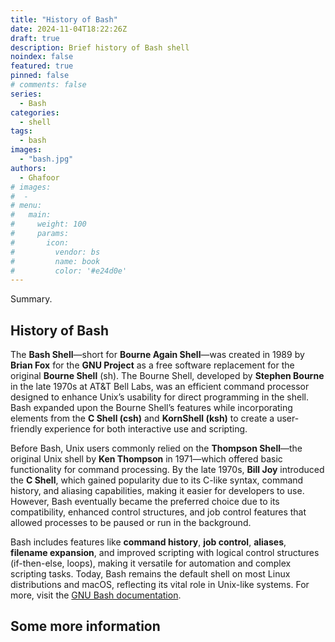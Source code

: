 ```yaml
---
title: "History of Bash"
date: 2024-11-04T18:22:26Z
draft: true
description: Brief history of Bash shell
noindex: false
featured: true
pinned: false
# comments: false
series:
  - Bash 
categories:
  - shell
tags:
  - bash 
images:
  - "bash.jpg"
authors:
  - Ghafoor
# images:
#  - 
# menu:
#   main:
#     weight: 100
#     params:
#       icon:
#         vendor: bs
#         name: book
#         color: '#e24d0e'
---
```


Summary.

<!--more-->

## History of Bash

The **Bash Shell**—short for **Bourne Again Shell**—was created in 1989 by **Brian Fox** for the **GNU Project** as a free software replacement for the original **Bourne Shell** (sh). The Bourne Shell, developed by **Stephen Bourne** in the late 1970s at AT&T Bell Labs, was an efficient command processor designed to enhance Unix’s usability for direct programming in the shell. Bash expanded upon the Bourne Shell’s features while incorporating elements from the **C Shell (csh)** and **KornShell (ksh)** to create a user-friendly experience for both interactive use and scripting.

Before Bash, Unix users commonly relied on the **Thompson Shell**—the original Unix shell by **Ken Thompson** in 1971—which offered basic functionality for command processing. By the late 1970s, **Bill Joy** introduced the **C Shell**, which gained popularity due to its C-like syntax, command history, and aliasing capabilities, making it easier for developers to use. However, Bash eventually became the preferred choice due to its compatibility, enhanced control structures, and job control features that allowed processes to be paused or run in the background.

Bash includes features like **command history**, **job control**, **aliases**, **filename expansion**, and improved scripting with logical control structures (if-then-else, loops), making it versatile for automation and complex scripting tasks. Today, Bash remains the default shell on most Linux distributions and macOS, reflecting its vital role in Unix-like systems. For more, visit the [GNU Bash documentation](https://www.gnu.org/software/bash/manual/).

## Some more information